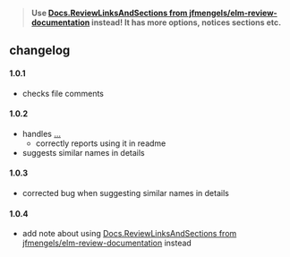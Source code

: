> **Use [Docs.ReviewLinksAndSections from jfmengels/elm-review-documentation](https://dark.elm.dmy.fr/packages/jfmengels/elm-review-documentation/latest/Docs-ReviewLinksAndSections) instead! It has more options, notices sections etc.**

## changelog

#### 1.0.1

- checks file comments

#### 1.0.2

- handles [...](#definition)
    - correctly reports using it in readme
- suggests similar names in details

#### 1.0.3

- corrected bug when suggesting similar names in details

#### 1.0.4

- add note about using [Docs.ReviewLinksAndSections from jfmengels/elm-review-documentation](https://dark.elm.dmy.fr/packages/jfmengels/elm-review-documentation/latest/Docs-ReviewLinksAndSections) instead
